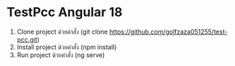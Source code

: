 # TestPcc Angular 18

1. Clone project ด้วยคำสั่ง (git clone https://github.com/golfzaza051255/test-pcc.git)
2. Install project ด้วยคำสั่ง (npm install)
3. Run project ด้วยคำสั่ง (ng serve)